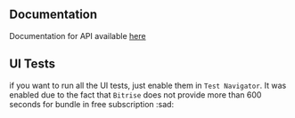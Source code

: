## Documentation

Documentation for API available [here](https://github.com/vforvad/Uprogress-server/wiki)

## UI Tests

if you want to run all the UI tests, just enable them in `Test Navigator`. It was enabled due to the fact that `Bitrise` does not provide more than 600 seconds for bundle in free subscription :sad:
